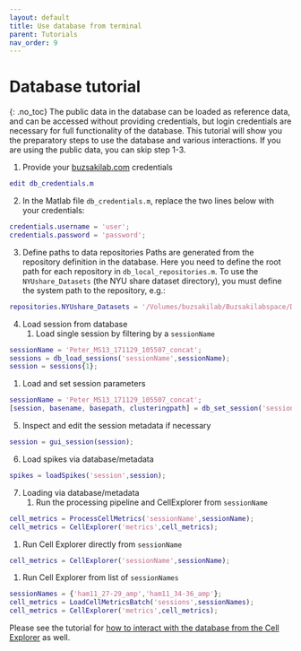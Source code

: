 ```yaml
---
layout: default
title: Use database from terminal
parent: Tutorials
nav_order: 9
---
```

# Database tutorial
{: .no_toc}
The public data in the database can be loaded as reference data, and can be accessed without providing credentials, but login credentials are necessary for full functionality of the database. This tutorial will show you the preparatory steps to use the database and various interactions. If you are using the public data, you can skip step 1-3.

1. Provide your [buzsakilab.com](https://buzsakilab.com/wp/database/) credentials
```m
edit db_credentials.m
```
2. In the Matlab file `db_credentials.m`, replace the two lines below with your credentials:
```m
credentials.username = 'user';
credentials.password = 'password';
```
3. Define paths to data repositories
Paths are generated from the repository definition in the database. Here you need to define the root path for each repository in `db_local_repositories.m`. To use the `NYUshare_Datasets` (the NYU share dataset directory), you must define the system path to the repository, e.g.:
```m
repositories.NYUshare_Datasets = '/Volumes/buzsakilab/Buzsakilabspace/Datasets';
```
4. Load session from database
   1. Load single session by filtering by a `sessionName`
```m
sessionName = 'Peter_MS13_171129_105507_concat';
sessions = db_load_sessions('sessionName',sessionName);
session = sessions{1};
```
   1. Load and set session parameters
```m
sessionName = 'Peter_MS13_171129_105507_concat';
[session, basename, basepath, clusteringpath] = db_set_session('sessionName',sessionName);
```
5. Inspect and edit the session metadata if necessary
```m
session = gui_session(session);
```
6. Load spikes via database/metadata
```m
spikes = loadSpikes('session',session);
```
7. Loading via database/metadata
   1. Run the processing pipeline and CellExplorer from `sessionName`
```m
cell_metrics = ProcessCellMetrics('sessionName',sessionName);
cell_metrics = CellExplorer('metrics',cell_metrics);
```
   1. Run Cell Explorer directly from `sessionName`
```m
cell_metrics = CellExplorer('sessionName',sessionName);
```
   1. Run Cell Explorer from list of `sessionNames`
```m
sessionNames = {'ham11_27-29_amp','ham11_34-36_amp'};
cell_metrics = LoadCellMetricsBatch('sessions',sessionNames);
cell_metrics = CellExplorer('metrics',cell_metrics);
```

Please see the tutorial for [how to interact with the database from the Cell Explorer]({{"/tutorials/database-sessions-dialog/"|absolute_url}}) as well.
